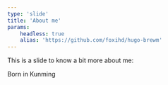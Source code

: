 ```yaml
---
type: 'slide'
title: 'About me'
params:
    headless: true
    alias: 'https://github.com/foxihd/hugo-brewm'
---
```


This is a slide to know a bit more about me:

Born in Kunming
